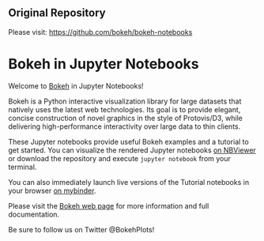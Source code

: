 ## Original Repository
Please visit:
    https://github.com/bokeh/bokeh-notebooks

Bokeh in Jupyter Notebooks
==========================

Welcome to [Bokeh](https://bokeh.pydata.org/) in Jupyter Notebooks!

Bokeh is a Python interactive visualization library for large datasets that
natively uses the latest web technologies. Its goal is to provide elegant,
concise construction of novel graphics in the style of Protovis/D3, while
delivering high-performance interactivity over large data to thin clients.

These Jupyter notebooks provide useful Bokeh examples and a tutorial to get
started. You can visualize the rendered Jupyter notebooks
[on NBViewer](http://nbviewer.ipython.org/github/bokeh/bokeh-notebooks) or
download the repository and execute `jupyter notebook` from your terminal.

You can also immediately launch live versions of the Tutorial notebooks in your browser [on mybinder](https://mybinder.org/v2/gh/bokeh/bokeh-notebooks/master?filepath=tutorial%2F00%20-%20Introduction%20and%20Setup.ipynb).

Please visit the [Bokeh web page](https://bokeh.pydata.org/en/latest) for
more information and full documentation.

Be sure to follow us on Twitter @BokehPlots!

